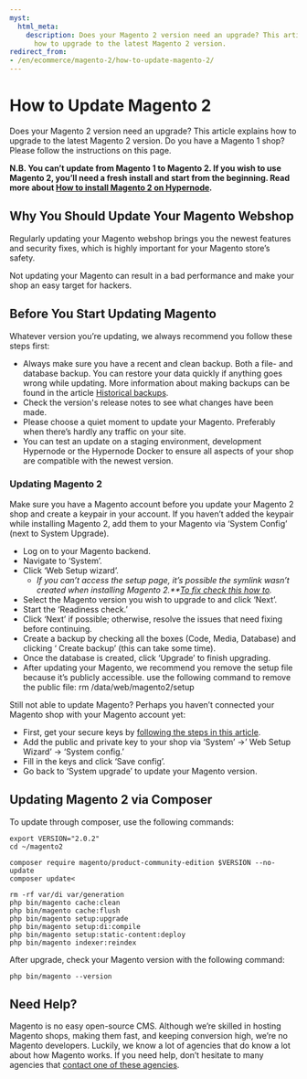 ```yaml
---
myst:
  html_meta:
    description: Does your Magento 2 version need an upgrade? This article explains
      how to upgrade to the latest Magento 2 version.
redirect_from:
- /en/ecommerce/magento-2/how-to-update-magento-2/
---
```


<!-- source: https://support.hypernode.com/en/ecommerce/magento-2/how-to-update-magento-2/ -->

# How to Update Magento 2

Does your Magento 2 version need an upgrade? This article explains how to upgrade to the latest Magento 2 version. Do you have a Magento 1 shop? Please follow the instructions on this page.

**N.B. You can’t update from Magento 1 to Magento 2. If you wish to use Magento 2, you’ll need a fresh install and start from the beginning. Read more about [How to install Magento 2 on Hypernode](https://support.hypernode.com/en/ecommerce/magento-2/how-to-install-magento-2-on-hypernode).**

## Why You Should Update Your Magento Webshop

Regularly updating your Magento webshop brings you the newest features and security fixes, which is highly important for your Magento store’s safety.

Not updating your Magento can result in a bad performance and make your shop an easy target for hackers.

## Before You Start Updating Magento

Whatever version you’re updating, we always recommend you follow these steps first:

- Always make sure you have a recent and clean backup. Both a file- and database backup. You can restore your data quickly if anything goes wrong while updating. More information about making backups can be found in the article [Historical backups](https://support.hypernode.com/en/hypernode/backups/hypernode-backup-policy).
- Check the version's release notes to see what changes have been made.
- Please choose a quiet moment to update your Magento. Preferably when there’s hardly any traffic on your site.
- You can test an update on a staging environment, development Hypernode or the Hypernode Docker to ensure all aspects of your shop are compatible with the newest version.

### Updating Magento 2

Make sure you have a Magento account before you update your Magento 2 shop and create a keypair in your account. If you haven’t added the keypair while installing Magento 2, add them to your Magento via ‘System Config’ (next to System Upgrade).

- Log on to your Magento backend.
- Navigate to ‘System’.
- Click ‘Web Setup wizard’.
  - *If you can’t access the setup page, it’s possible the symlink wasn’t created when installing Magento 2.\*\*[To fix check this how to](https://support.hypernode.com/knowledgebase/using-magento-2-web-setup-wizard/).*
- Select the Magento version you wish to upgrade to and click ‘Next’.
- Start the ‘Readiness check.’
- Click ‘Next’ if possible; otherwise, resolve the issues that need fixing before continuing.
- Create a backup by checking all the boxes (Code, Media, Database) and clicking ‘ Create backup’ (this can take some time).
- Once the database is created, click ‘Upgrade’ to finish upgrading.
- After updating your Magento, we recommend you remove the setup file because it’s publicly accessible. use the following command to remove the public file: rm /data/web/magento2/setup

Still not able to update Magento? Perhaps you haven’t connected your Magento shop with your Magento account yet:

- First, get your secure keys by [following the steps in this article](http://devdocs.magento.com/guides/v2.0/install-gde/prereq/connect-auth.html).
- Add the public and private key to your shop via ‘System’ ->’ Web Setup Wizard’ -> ‘System config.’
- Fill in the keys and click ‘Save config’.
- Go back to ‘System upgrade’ to update your Magento version.

## Updating Magento 2 via Composer

To update through composer, use the following commands:

```nginx
export VERSION="2.0.2"
cd ~/magento2

composer require magento/product-community-edition $VERSION --no-update
composer update<

rm -rf var/di var/generation
php bin/magento cache:clean
php bin/magento cache:flush
php bin/magento setup:upgrade
php bin/magento setup:di:compile
php bin/magento setup:static-content:deploy
php bin/magento indexer:reindex
```

After upgrade, check your Magento version with the following command:

```nginx
php bin/magento --version
```

## Need Help?

Magento is no easy open-source CMS. Although we’re skilled in hosting Magento shops, making them fast, and keeping conversion high, we’re no Magento developers. Luckily, we know a lot of agencies that do know a lot about how Magento works. If you need help, don’t hesitate to many agencies that [contact one of these agencies](https://www.magereport.com/page/support).
